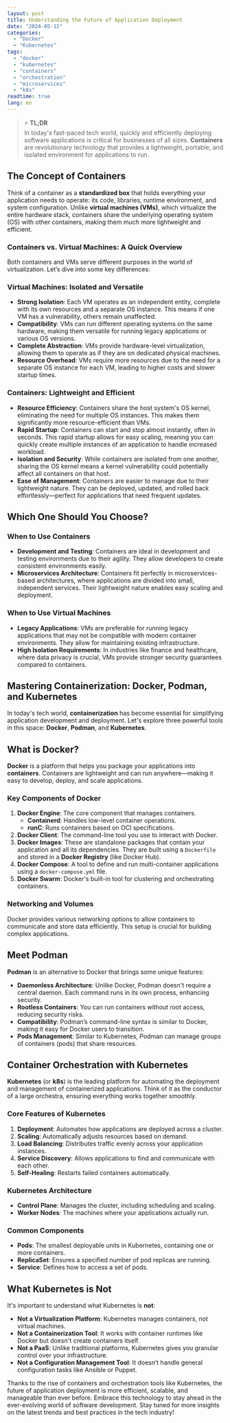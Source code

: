```yaml
---
layout: post
title: Understanding the Future of Application Deployment
date: "2024-05-12"
categories: 
  - "Docker"
  - "Kubernetes"
tags: 
  - "docker"
  - "kubernetes"
  - "containers"
  - "orchestration"
  - "microservices"
  - "k8s"
readtime: true
lang: en
---
```


> ⚡️ **TL;DR**  
> In today's fast-paced tech world, quickly and efficiently deploying software applications is critical for businesses of all sizes. **Containers** are revolutionary technology that provides a lightweight, portable, and isolated environment for applications to run.

## The Concept of Containers

Think of a container as a **standardized box** that holds everything your application needs to operate: its code, libraries, runtime environment, and system configuration. Unlike **virtual machines (VMs)**, which virtualize the entire hardware stack, containers share the underlying operating system (OS) with other containers, making them much more lightweight and efficient.

### Containers vs. Virtual Machines: A Quick Overview

Both containers and VMs serve different purposes in the world of virtualization. Let’s dive into some key differences:

### Virtual Machines: Isolated and Versatile

- **Strong Isolation**: Each VM operates as an independent entity, complete with its own resources and a separate OS instance. This means if one VM has a vulnerability, others remain unaffected.
- **Compatibility**: VMs can run different operating systems on the same hardware, making them versatile for running legacy applications or various OS versions.
- **Complete Abstraction**: VMs provide hardware-level virtualization, allowing them to operate as if they are on dedicated physical machines.
- **Resource Overhead**: VMs require more resources due to the need for a separate OS instance for each VM, leading to higher costs and slower startup times.

### Containers: Lightweight and Efficient

- **Resource Efficiency**: Containers share the host system's OS kernel, eliminating the need for multiple OS instances. This makes them significantly more resource-efficient than VMs.
- **Rapid Startup**: Containers can start and stop almost instantly, often in seconds. This rapid startup allows for easy scaling, meaning you can quickly create multiple instances of an application to handle increased workload.
- **Isolation and Security**: While containers are isolated from one another, sharing the OS kernel means a kernel vulnerability could potentially affect all containers on that host.
- **Ease of Management**: Containers are easier to manage due to their lightweight nature. They can be deployed, updated, and rolled back effortlessly—perfect for applications that need frequent updates.

## Which One Should You Choose?

### When to Use Containers

- **Development and Testing**: Containers are ideal in development and testing environments due to their agility. They allow developers to create consistent environments easily.
- **Microservices Architecture**: Containers fit perfectly in microservices-based architectures, where applications are divided into small, independent services. Their lightweight nature enables easy scaling and deployment.

### When to Use Virtual Machines

- **Legacy Applications**: VMs are preferable for running legacy applications that may not be compatible with modern container environments. They allow for maintaining existing infrastructure.
- **High Isolation Requirements**: In industries like finance and healthcare, where data privacy is crucial, VMs provide stronger security guarantees compared to containers.

## Mastering Containerization: Docker, Podman, and Kubernetes

In today's tech world, **containerization** has become essential for simplifying application development and deployment. Let's explore three powerful tools in this space: **Docker**, **Podman**, and **Kubernetes**.

## What is Docker?

**Docker** is a platform that helps you package your applications into **containers**. Containers are lightweight and can run anywhere—making it easy to develop, deploy, and scale applications.

### Key Components of Docker

1. **Docker Engine**: The core component that manages containers.
   - **Containerd**: Handles low-level container operations.
   - **runC**: Runs containers based on OCI specifications.
2. **Docker Client**: The command-line tool you use to interact with Docker.
3. **Docker Images**: These are standalone packages that contain your application and all its dependencies. They are built using a `Dockerfile` and stored in a **Docker Registry** (like Docker Hub).
4. **Docker Compose**: A tool to define and run multi-container applications using a `docker-compose.yml` file.
5. **Docker Swarm**: Docker's built-in tool for clustering and orchestrating containers.

### Networking and Volumes

Docker provides various networking options to allow containers to communicate and store data efficiently. This setup is crucial for building complex applications.

## Meet Podman

**Podman** is an alternative to Docker that brings some unique features:

- **Daemonless Architecture**: Unlike Docker, Podman doesn't require a central daemon. Each command runs in its own process, enhancing security.
- **Rootless Containers**: You can run containers without root access, reducing security risks.
- **Compatibility**: Podman’s command-line syntax is similar to Docker, making it easy for Docker users to transition.
- **Pods Management**: Similar to Kubernetes, Podman can manage groups of containers (pods) that share resources.

## Container Orchestration with Kubernetes

**Kubernetes** (or **k8s**) is the leading platform for automating the deployment and management of containerized applications. Think of it as the conductor of a large orchestra, ensuring everything works together smoothly.

### Core Features of Kubernetes

1. **Deployment**: Automates how applications are deployed across a cluster.
2. **Scaling**: Automatically adjusts resources based on demand.
3. **Load Balancing**: Distributes traffic evenly across your application instances.
4. **Service Discovery**: Allows applications to find and communicate with each other.
5. **Self-Healing**: Restarts failed containers automatically.

### Kubernetes Architecture

- **Control Plane**: Manages the cluster, including scheduling and scaling.
- **Worker Nodes**: The machines where your applications actually run.

### Common Components

- **Pods**: The smallest deployable units in Kubernetes, containing one or more containers.
- **ReplicaSet**: Ensures a specified number of pod replicas are running.
- **Service**: Defines how to access a set of pods.

## What Kubernetes is Not

It's important to understand what Kubernetes is **not**:

- **Not a Virtualization Platform**: Kubernetes manages containers, not virtual machines.
- **Not a Containerization Tool**: It works with container runtimes like Docker but doesn't create containers itself.
- **Not a PaaS**: Unlike traditional platforms, Kubernetes gives you granular control over your infrastructure.
- **Not a Configuration Management Tool**: It doesn’t handle general configuration tasks like Ansible or Puppet.

Thanks to the rise of containers and orchestration tools like Kubernetes, the future of application deployment is more efficient, scalable, and manageable than ever before. Embrace this technology to stay ahead in the ever-evolving world of software development. Stay tuned for more insights on the latest trends and best practices in the tech industry!
